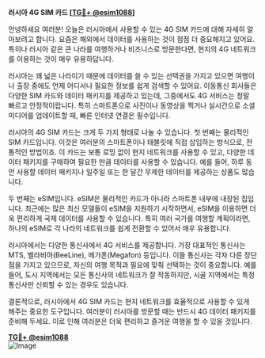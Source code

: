 **러시아 4G SIM 카드 [[TG💪+ @esim1088](https://t.me/s/esim1088)]**

안녕하세요 여러분! 오늘은 러시아에서 사용할 수 있는 4G SIM 카드에 대해 자세히 알아보려고 합니다. 요즘은 해외에서 데이터를 사용하는 것이 점점 더 중요해지고 있어요. 특히나 러시아 같은 큰 나라를 여행하거나 비즈니스로 방문한다면, 현지의 4G 네트워크를 이용하는 것이 매우 유용하답니다.

러시아는 꽤 넓은 나라이기 때문에 데이터를 쓸 수 있는 선택권을 가지고 있으면 여행이나 출장 중에도 언제 어디서나 필요한 정보를 쉽게 검색할 수 있어요. 이동통신 회사들은 다양한 SIM 카드와 데이터 패키지를 제공하고 있는데, 그중에서도 4G 서비스는 정말 빠르고 안정적이랍니다. 특히 스마트폰으로 사진이나 동영상을 찍거나 실시간으로 소셜 미디어를 업데이트할 때, 빠른 인터넷 연결은 필수입니다.

러시아의 4G SIM 카드는 크게 두 가지 형태로 나눌 수 있습니다. 첫 번째는 물리적인 SIM 카드입니다. 이것은 여러분의 스마트폰이나 태블릿에 직접 삽입하는 방식으로, 전통적인 방법이죠. 이 카드는 보통 로밍 없이 현지 네트워크를 사용할 수 있고, 다양한 데이터 패키지를 구매하여 필요한 만큼 데이터를 사용할 수 있습니다. 예를 들어, 하루 동안 사용할 데이터 패키지나 일주일 또는 한 달간 무제한 데이터를 제공하는 상품도 많습니다.

두 번째는 eSIM입니다. eSIM은 물리적인 카드가 아니라 스마트폰 내부에 내장된 칩입니다. 최근에는 많은 최신 모델들이 eSIM을 지원하기 시작하면서, eSIM을 이용하면 더욱 편리하게 국제 데이터를 사용할 수 있습니다. 특히 여러 국가를 여행할 계획이라면, 하나의 eSIM로 각 나라의 네트워크를 쉽게 전환할 수 있어서 매우 유용합니다.

러시아에서는 다양한 통신사에서 4G 서비스를 제공합니다. 가장 대표적인 통신사는 MTS, 벨라비아(BeeLine), 메가폰(Megafon) 등입니다. 이들 통신사는 각자 다른 장단점을 가지고 있으므로, 자신의 여행 목적과 필요에 맞춰 선택하는 것이 중요합니다. 예를 들어, 도시 지역에서는 모든 통신사의 네트워크가 잘 작동하지만, 시골 지역에서는 특정 통신사만 신뢰할 수 있는 경우도 있습니다.

결론적으로, 러시아에서 4G SIM 카드는 현지 네트워크를 효율적으로 사용할 수 있게 해주는 중요한 도구입니다. 여러분이 러시아를 방문할 때는 반드시 4G 데이터 패키지를 준비해 두세요. 이로 인해 여러분은 더욱 편리하고 즐거운 여행을 할 수 있을 것입니다.

**[TG💪+ @esim1088](https://t.me/s/esim1088)**  
![Image](https://i.postimg.cc/Y0z9fWf4/image.png)